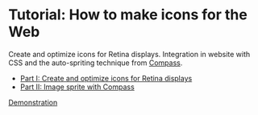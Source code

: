 Tutorial: How to make icons for the Web
===

Create and optimize icons for Retina displays. Integration in website with CSS and the auto-spriting technique from [Compass](http://compass-style.org/).

* [Part I: Create and optimize icons for Retina displays](http://www.wearecube.ch/how-to-make-icons-for-the-web/)
* [Part II: Image sprite with Compass](http://www.wearecube.ch/?p=1438)

[Demonstration](http://www.wearecube.ch/tuto/icons/)